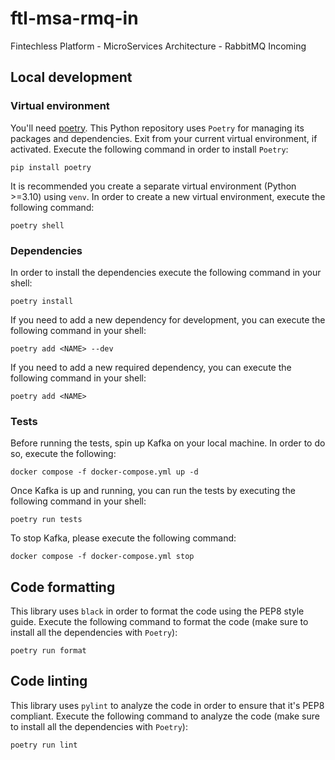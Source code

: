 # ftl-msa-rmq-in

Fintechless Platform - MicroServices Architecture - RabbitMQ Incoming

## Local development

### Virtual environment

You'll need [poetry](https://python-poetry.org/docs/#installation). This Python repository uses `Poetry` for managing its packages and dependencies.
Exit from your current virtual environment, if activated. Execute the following command in order to install `Poetry`:

```shell
pip install poetry
```

It is recommended you create a separate virtual environment (Python >=3.10) using `venv`. In order to create
a new virtual environment, execute the following command:

```shell
poetry shell
```

### Dependencies

In order to install the dependencies execute the following command in your shell:

```shell
poetry install
```

If you need to add a new dependency for development, you can execute the following command in your shell:

```shell
poetry add <NAME> --dev
```

If you need to add a new required dependency, you can execute the following command in your shell:

```shell
poetry add <NAME>
```

### Tests

Before running the tests, spin up Kafka on your local machine.
In order to do so, execute the following:

```shell
docker compose -f docker-compose.yml up -d
```

Once Kafka is up and running, you can run the tests by executing the following command in your shell:

```shell
poetry run tests
```

To stop Kafka, please execute the following command:

```shell
docker compose -f docker-compose.yml stop
```

## Code formatting

This library uses `black` in order to format the code using the PEP8 style guide. Execute the following command
to format the code (make sure to install all the dependencies with `Poetry`):

```shell
poetry run format
```

## Code linting

This library uses `pylint` to analyze the code in order to ensure that it's PEP8 compliant. Execute the following command
to analyze the code (make sure to install all the dependencies with `Poetry`):

```shell
poetry run lint
```
